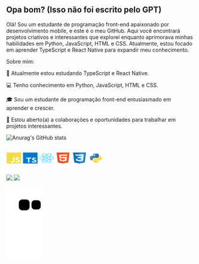 ## Opa bom? **(Isso não foi escrito pelo GPT)**

Olá! Sou um estudante de programação front-end apaixonado por desenvolvimento mobile, e este é o meu GitHub. Aqui você encontrará projetos criativos e interessantes que explorei enquanto aprimorava minhas habilidades em Python, JavaScript, HTML e CSS. Atualmente, estou focado em aprender TypeScript e React Native para expandir meu conhecimento.

Sobre mim:

<p>🌱 Atualmente estou estudando TypeScript e React Native.</p>
<p>💻 Tenho conhecimento em Python, JavaScript, HTML e CSS.</p>
<p>🎓 Sou um estudante de programação front-end entusiasmado em aprender e crescer.</p>
<p>🤝 Estou aberto(a) a colaborações e oportunidades para trabalhar em projetos interessantes.</p>



![Anurag's GitHub stats](https://github-readme-stats.vercel.app/api?username=ygorpachiega&show_icons=true&theme=dark)

<div style="display: inline_block"><br>
  <img align="center" alt="Ygor-Js" height="30" width="40" src="https://raw.githubusercontent.com/devicons/devicon/master/icons/javascript/javascript-plain.svg">
  <img align="center" alt="Ygor-Ts" height="30" width="40" src="https://raw.githubusercontent.com/devicons/devicon/master/icons/typescript/typescript-plain.svg">
  <img align="center" alt="Ygor-React" height="30" width="40" src="https://raw.githubusercontent.com/devicons/devicon/master/icons/react/react-original.svg">
  <img align="center" alt="Ygor-HTML" height="30" width="40" src="https://raw.githubusercontent.com/devicons/devicon/master/icons/html5/html5-original.svg">
  <img align="center" alt="Ygor-CSS" height="30" width="40" src="https://raw.githubusercontent.com/devicons/devicon/master/icons/css3/css3-original.svg">
  <img align="center" alt="Ygor-Python" height="30" width="40" src="https://raw.githubusercontent.com/devicons/devicon/master/icons/python/python-original.svg">
</div>

##

<div> 
  <a href="https://instagram.com/ygor.pachiega" target="_blank"><img src="https://img.shields.io/badge/-Instagram-%23E4405F?style=for-the-badge&logo=instagram&logoColor=white" target="_blank"></a>
  <a href="https://www.linkedin.com/in/ygor-pachiega-75a378200/" target="_blank"><img src="https://img.shields.io/badge/-LinkedIn-%230077B5?style=for-the-badge&logo=linkedin&logoColor=white" target="_blank"></a> 
  
![Snake animation](https://github.com/ygorpachiega/ygorpachiega/blob/output/github-contribution-grid-snake.svg)
  
</div>

